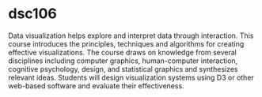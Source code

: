 # dsc106
Data visualization helps explore and interpret data through interaction. This course introduces the principles, techniques and algorithms for creating effective visualizations. The course draws on knowledge from several disciplines including computer graphics, human-computer interaction, cognitive psychology, design, and statistical graphics and synthesizes relevant ideas.  Students will design visualization systems using D3 or other web-based software and evaluate their effectiveness.
